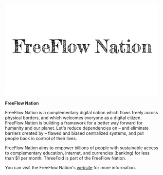 ![freeflownation logo](./img/freeflownation_logo.jpg)

**FreeFlow Nation**

FreeFlow Nation is a complementary digital nation which flows freely across physical borders, and which welcomes everyone as a digital citizen. FreeFlow Nation is building a framework for a better way forward for humanity and our planet.  Let's reduce dependencies on – and eliminate barriers created by – flawed and biased centralized systems, and put people back in control of their lives.

FreeFlow Nation aims to empower billions of people with sustainable access to complementary education, internet, and currencies (banking) for less than $1 per month. ThreeFold is part of the FreeFlow Nation.

You can visit the FreeFlow Nation's [website](https://freeflownation.org) for more information.
